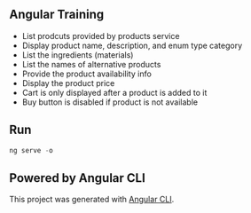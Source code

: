 ## Angular Training
- List prodcuts provided by products service
- Display product name, description, and enum type category
- List the ingredients (materials)
- List the names of alternative products
- Provide the product availability info
- Display the product price
- Cart is only displayed after a product is added to it
- Buy button is disabled if product is not available

## Run
```js
ng serve -o
```

## Powered by Angular CLI
This project was generated with [Angular CLI](https://github.com/angular/angular-cli).
